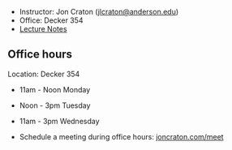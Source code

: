 <main>

- Instructor: Jon Craton (jlcraton@anderson.edu)
- Office: Decker 354
- [Lecture Notes](lectures/index.html)

Office hours
------------

Location: Decker 354

- 11am - Noon Monday
- Noon - 3pm Tuesday
- 11am - 3pm Wednesday

- Schedule a meeting during office hours: [joncraton.com/meet](https://joncraton.com/meet)
